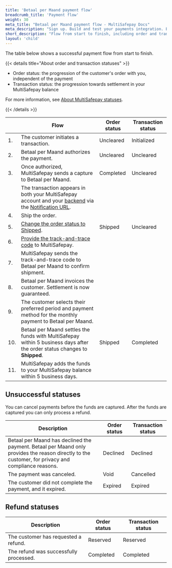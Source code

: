 ```yaml
---
title: 'Betaal per Maand payment flow'
breadcrumb_title: 'Payment flow'
weight: 30
meta_title: "Betaal per Maand payment flow - MultiSafepay Docs"
meta_description: "Sign up. Build and test your payments integration. Explore our products and services. Use our API Reference, SDKs, and wrappers. Get support."
short_description: "Flow from start to finish, including order and transaction status changes"
layout: 'child'
---
```


The table below shows a successful payment flow from start to finish.  

{{< details title="About order and transaction statuses" >}}
&nbsp;  
- Order status: the progression of the customer's order with you, independent of the payment
- Transaction status: the progression towards settlement in your MultiSafepay balance

For more information, see [About MultiSafepay statuses](/payments/multisafepay-statuses/).

{{< /details >}}

|                       | Flow      | Order status | Transaction status |
|--------------------------------|-----------|---|-----------------------------------------------------------------------------------------|
|  1. | The customer initiates a transaction. | Uncleared   | Initialized  |
|  2. | Betaal per Maand authorizes the payment. | Uncleared   | Uncleared  |
| 3. | Once authorized, MultiSafepay sends a capture to Betaal per Maand. | Completed  | Uncleared  |
|  | The transaction appears in both your MultiSafepay account and your [backend](/getting-started/glossary/#backend) via the [Notification URL](/developer/api/notification-url/). | | |
| 4. | Ship the order. | | |
| 5. | [Change the order status to Shipped](/payments/methods/billing-suite/betaalpermaand/faq/changing-order-status-to-shipped/).  | Shipped | Uncleared | 
| 6. | [Provide the track-and-trace code](/payments/methods/billing-suite/betaalpermaand/faq/providing-track-and-trace/) to MultiSafepay. | | |
| 7. | MultiSafepay sends the track-and-trace code to Betaal per Maand to confirm shipment. | | |
| 8. | Betaal per Maand invoices the customer. Settlement is now guaranteed.  | | |
| 9. | The customer selects their preferred period and payment method for the monthly payment to Betaal per Maand. | | |
| 10. | Betaal per Maand settles the funds with MultiSafepay within 5 business days after the order status changes to **Shipped**. | Shipped    | Completed  |
| 11. | MultiSafepay adds the funds to your MultiSafepay balance within 5 business days.| | |

## Unsuccessful statuses
You can cancel payments before the funds are captured. After the funds are captured you can only process a refund.

| Description | Order status | Transaction status |
|---|---|---|
| Betaal per Maand has declined the payment. Betaal per Maand only provides the reason directly to the customer, for privacy and compliance reasons. | Declined   | Declined   |
| The payment was canceled.   | Void   | Cancelled   |
| The customer did not complete the payment, and it expired. | Expired    | Expired    |

## Refund statuses

| Description   | Order status      | Transaction status |
|----|----|---|
| The customer has requested a refund. | Reserved    | Reserved   |
| The refund was successfully processed.  | Completed      | Completed   |

